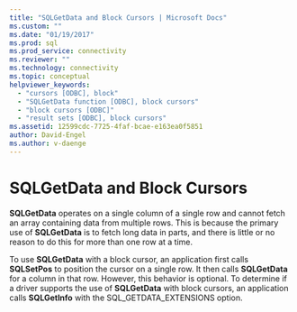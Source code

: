 ```yaml
---
title: "SQLGetData and Block Cursors | Microsoft Docs"
ms.custom: ""
ms.date: "01/19/2017"
ms.prod: sql
ms.prod_service: connectivity
ms.reviewer: ""
ms.technology: connectivity
ms.topic: conceptual
helpviewer_keywords: 
  - "cursors [ODBC], block"
  - "SQLGetData function [ODBC], block cursors"
  - "block cursors [ODBC]"
  - "result sets [ODBC], block cursors"
ms.assetid: 12599cdc-7725-4faf-bcae-e163ea0f5851
author: David-Engel
ms.author: v-daenge
---
```

# SQLGetData and Block Cursors
**SQLGetData** operates on a single column of a single row and cannot fetch an array containing data from multiple rows. This is because the primary use of **SQLGetData** is to fetch long data in parts, and there is little or no reason to do this for more than one row at a time.  
  
 To use **SQLGetData** with a block cursor, an application first calls **SQLSetPos** to position the cursor on a single row. It then calls **SQLGetData** for a column in that row. However, this behavior is optional. To determine if a driver supports the use of **SQLGetData** with block cursors, an application calls **SQLGetInfo** with the SQL_GETDATA_EXTENSIONS option.
